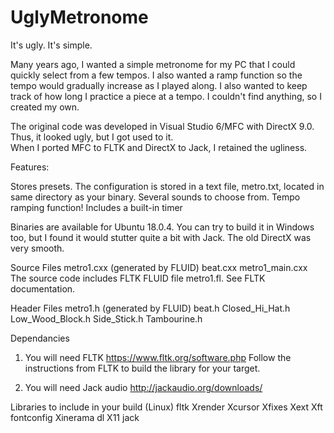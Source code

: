 # UglyMetronome
It's ugly.  It's simple.

Many years ago, I wanted a simple metronome for my PC that I could quickly select from a few tempos.  I also wanted a
ramp function so the tempo would gradually increase as I played along.  I also wanted to keep track of how long I 
practice a piece at a tempo.  I couldn't find anything, so I created my own.

The original code was developed in Visual Studio 6/MFC with DirectX 9.0.  Thus, it looked ugly, but I got used to it.  
When I ported MFC to FLTK and DirectX to Jack, I retained the ugliness.

Features:

Stores presets.  The configuration is stored in a text file, metro.txt, located in same directory as your binary.
Several sounds to choose from.
Tempo ramping function!
Includes a built-in timer

Binaries are available for Ubuntu 18.0.4.  You can try to build it in Windows too, but I found it would stutter quite a bit
with Jack.  The old DirectX was very smooth.

Source Files
metro1.cxx (generated by FLUID)
beat.cxx
metro1_main.cxx
The source code includes FLTK FLUID file metro1.fl. See FLTK documentation.

Header Files
metro1.h (generated by FLUID)
beat.h
Closed_Hi_Hat.h
Low_Wood_Block.h
Side_Stick.h
Tambourine.h

Dependancies
1. You will need FLTK
https://www.fltk.org/software.php
Follow the instructions from FLTK to build the library for your target.

2. You will need Jack audio
http://jackaudio.org/downloads/

Libraries to include in your build (Linux)
fltk
Xrender
Xcursor
Xfixes
Xext
Xft
fontconfig
Xinerama
dl
X11
jack
